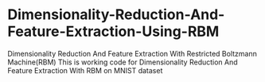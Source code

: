 # Dimensionality-Reduction-And-Feature-Extraction-Using-RBM
Dimensionality Reduction And Feature Extraction With Restricted Boltzmann Machine(RBM)
This is working code for Dimensionality Reduction And Feature Extraction With RBM on MNIST dataset
